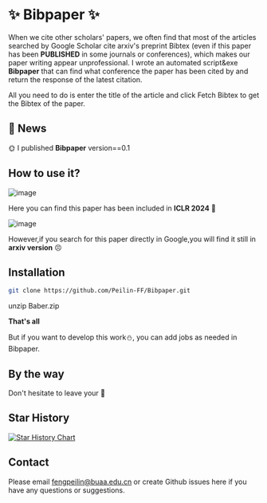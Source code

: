 # :sparkles: Bibpaper :sparkles:

When we cite other scholars' papers, we often find that most of the articles searched by Google Scholar cite arxiv's preprint Bibtex (even if this paper has been __PUBLISHED__  in some journals or conferences), which makes our paper writing appear unprofessional. I wrote an automated script&exe __Bibpaper__ that can find what conference the paper has been cited by and return the response of the latest citation.

All you need to do is enter the title of the article and click Fetch Bibtex to get the Bibtex of the paper.

## &#x1F389; News 
:sun_with_face: I published __Bibpaper__ version==0.1 

## How to use it?    
![image](https://github.com/user-attachments/assets/b4bec08e-c794-4efb-85ae-17a72eb5f6b3)

Here you can find this paper has been included in **ICLR 2024** :tada:

![image](https://github.com/user-attachments/assets/bb29dc47-c482-47a3-890c-426a550a14ae)

However,if you search for this paper directly in Google,you will find it still in **arxiv version** :persevere:
## Installation

```bash
git clone https://github.com/Peilin-FF/Bibpaper.git
```
unzip Baber.zip

**That's all**

But if you want to develop this work:snowman:, you can add jobs as needed in Bibpaper.

## By the way
Don't hesitate to leave your :star2: 

## Star History

[![Star History Chart](https://api.star-history.com/svg?repos=Peilin-FF/Bibpaper&type=Date)](https://star-history.com/#Peilin-FF/Bibpaper&Date)

## Contact

Please email fengpeilin@buaa.edu.cn or create Github issues here if you have any questions or suggestions. 


